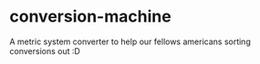 # conversion-machine
A metric system converter to help our fellows americans sorting conversions out :D
